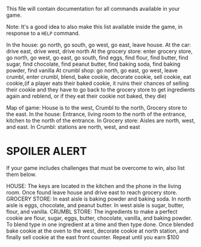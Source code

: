 This file will contain documentation for all commands available in your game.

Note:  It's a good idea to also make this list available inside the game, in response to a `HELP` command.

In the house: go north, go south, go west, go east, leave house.
At the car: drive east, drive west, drive north
At the grocery store: enter grocery store, go north, go west, go east, go south, find eggs, find flour, find butter, find sugar, find chocolate, find peanut butter, find baking soda, find baking powder, find vanilla
At crumbl shop: go north, go east, go west, leave crumbl, enter crumbl, blend, bake cookie, decorate cookie, sell cookie, eat cookie,(if a player eats their baked cookie, it ruins their chances of selling their cookie and they have to go back to the grocery store to get ingredients again and reblend, or if they eat their cookie not baked, they die)

Map of game: House is to the west, Crumbl to the north, Grocery store to the east. In the house: Entrance, living room to the north of the entrance, kitchen to the north of the entrance. In Grocery store: Aisles are north, west, and east. In Crumbl: stations are north, west, and east


# SPOILER ALERT

If your game includes challenges that must be overcome to win, also list them below.

HOUSE: The keys are located in the kitchen and the phone in the living room. Once found leave house and drive east to reach grocery store.
GROCERY STORE: In east aisle is baking powder and baking soda. In north aisle is eggs, chocolate, and peanut butter. In west aisle is sugar, butter, flour, and vanilla.
CRUMBL STORE: The ingredients to make a perfect cookie are flour, sugar, eggs, butter, chocolate, vanilla, and baking powder. To blend type in one ingredient at a time and then type done. Once blended bake cookie at the oven to the west, decorate cookie at north station, and finally sell cookie at the east front counter. Repeat until you earn $100